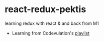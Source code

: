 # react-redux-pektis
learning redux with react & and back from M1

- Learning from Codevulation's [playlist](https://www.youtube.com/watch?v=3rlUADfuKhQ&list=PLC3y8-rFHvwheJHvseC3I0HuYI2f46oAK&index=1)